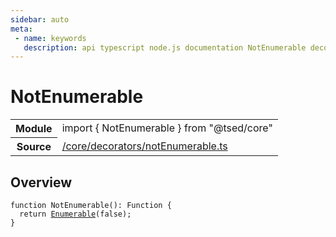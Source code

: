 ```yaml
---
sidebar: auto
meta:
 - name: keywords
   description: api typescript node.js documentation NotEnumerable decorator
---
```

# NotEnumerable <Badge text="Decorator" type="decorator"/>
<!-- Summary -->
<section class="symbol-info"><table class="is-full-width"><tbody><tr><th>Module</th><td><div class="lang-typescript"><span class="token keyword">import</span> { NotEnumerable }&nbsp;<span class="token keyword">from</span>&nbsp;<span class="token string">"@tsed/core"</span></div></td></tr><tr><th>Source</th><td><a href="https://github.com/Romakita/ts-express-decorators/blob/v4.30.2/src//core/decorators/notEnumerable.ts#L0-L0">/core/decorators/notEnumerable.ts</a></td></tr></tbody></table></section>

<!-- Overview -->
## Overview


<pre><code class="typescript-lang ">function <span class="token function">NotEnumerable</span><span class="token punctuation">(</span><span class="token punctuation">)</span><span class="token punctuation">:</span> Function <span class="token punctuation">{</span>
  return <span class="token function"><a href="/api/core/decorators/Enumerable.html"><span class="token">Enumerable</span></a></span><span class="token punctuation">(</span>false<span class="token punctuation">)</span><span class="token punctuation">;</span>
<span class="token punctuation">}</span>
</code></pre>